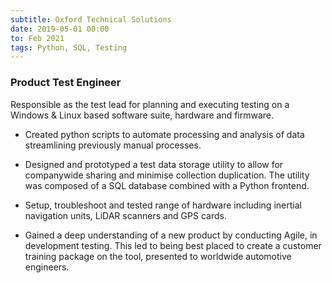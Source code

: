 ```yaml
---
subtitle: Oxford Technical Solutions
date: 2019-05-01 00:00
to: Feb 2021
tags: Python, SQL, Testing
---
```


### Product Test Engineer

Responsible as the test lead for planning and executing testing on a Windows & Linux based software suite, hardware and firmware.

- Created python scripts to automate processing and analysis of data streamlining previously manual processes.

- Designed and prototyped a test data storage utility to allow for companywide sharing and minimise collection duplication. The utility was composed of a SQL database combined with a Python frontend.

- Setup, troubleshoot and tested range of hardware including inertial navigation units, LiDAR scanners and GPS cards.

- Gained a deep understanding of a new product by conducting Agile, in development testing. This led to being best placed to create a customer training package on the tool, presented to worldwide automotive engineers.

